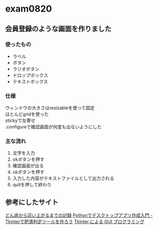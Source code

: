 # exam0820

## 会員登録のような画面を作りました

### 使ったもの

* ラベル
* ボタン
* ラジオボタン
* ドロップボックス
* テキストボックス  

### 仕様

ウィンドウの大きさはresizableを使って固定   
ほとんどgridを使った    
stickyで左寄せ    
.configureで確認画面が何度も出ないようにした   

### 主な流れ

1. 文字を入力
2. okボタンを押す
3. 確認画面が出る
4. okボタンを押す
5. 入力した内容がテキストファイルとして出力される
6. quitを押して終わり

## 参考にしたサイト

[どん底から這い上がるまでの記録](https://www.pytry3g.com/entry/2018/02/06/170335)
[Pythonでデスクトップアプリ作成入門 - Tkinterで肥満判定ツールを作ろう](https://news.mynavi.jp/article/zeropython-46/)
[Tkinter による GUI プログラミング](https://python.keicode.com/advanced/tkinter.php)
